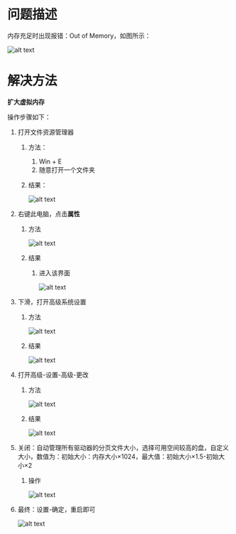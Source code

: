 # 问题描述

内存充足时出现报错：Out of Memory，如图所示：

![alt text](ac14ee543c98254fa373d77d729a8a88-1.png)

# 解决方法

**扩大虚拟内存**

操作步骤如下：

1. 打开文件资源管理器
    1. 方法：
        1. Win + E
        2. 随意打开一个文件夹
    2. 结果：
        
        ![alt text](6a56ba8e787f200dc0a8f6c39ebb9741.png)
        
2. 右键此电脑，点击**属性**
    1. 方法
        
        ![alt text](9be99ecf6a8e25a929425dda60210f9d.png)
        
    2. 结果
        1. 进入该界面
            
            ![alt text](c820d95b603009284a86010320f5929c.png)
            
3. 下滑，打开高级系统设置
    1. 方法
        
        ![alt text](f1a71ce48a9378e86afdca4f94ed86e2.png)
        
    2. 结果
        
        ![alt text](2d11007d3815a74520b5e3bd24aefcfa.png)
        
4. 打开高级-设置-高级-更改
    1. 方法
        
        ![alt text](cbff4f6c7958d40bb8c7763bc97fc55c.png)
        
    2. 结果
        
        ![alt text](c490d39276333eee4dd717def099e4ea.png)
        
5. 关闭：自动管理所有驱动器的分页文件大小，选择可用空间较高的盘，自定义大小，数值为：初始大小：内存大小×1024，最大值：初始大小×1.5-初始大小×2
    1. 操作
        
        ![alt text](4d8ec93d2d4bf526d8cbdd4fdaf8017c.png)
        
6. 最终：设置-确定，重启即可
    
    ![alt text](a47c516ab5e40fb79c5b50ba08adfc6c.png)